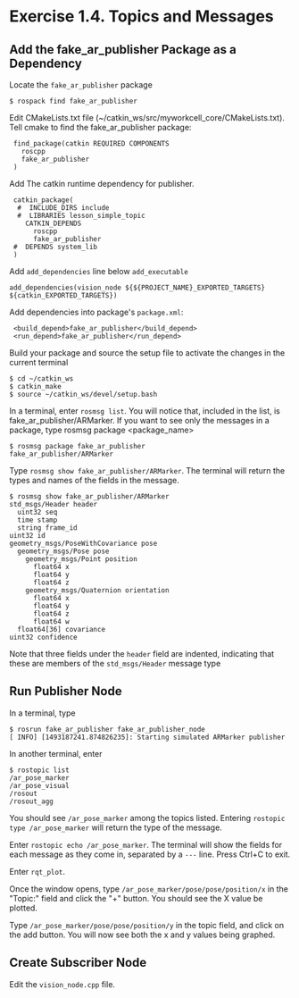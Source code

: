 # Exercise 1.4. Topics and Messages

## Add the fake_ar_publisher Package as a Dependency
Locate the ```fake_ar_publisher``` package
```
$ rospack find fake_ar_publisher
```
Edit CMakeLists.txt file (~/catkin_ws/src/myworkcell_core/CMakeLists.txt). Tell cmake to find the fake_ar_publisher package:
```
 find_package(catkin REQUIRED COMPONENTS 
   roscpp 
   fake_ar_publisher
 )
```
Add The catkin runtime dependency for publisher.
```
 catkin_package(
  #  INCLUDE_DIRS include
  #  LIBRARIES lesson_simple_topic
    CATKIN_DEPENDS 
      roscpp 
      fake_ar_publisher
 #  DEPENDS system_lib
 )
```
Add ```add_dependencies``` line below ```add_executable```
```
add_dependencies(vision_node ${${PROJECT_NAME}_EXPORTED_TARGETS} ${catkin_EXPORTED_TARGETS})
```
Add dependencies into package's ```package.xml```:
```
 <build_depend>fake_ar_publisher</build_depend>
 <run_depend>fake_ar_publisher</run_depend>
```
Build your package and source the setup file to activate the changes in the current terminal
```
$ cd ~/catkin_ws
$ catkin_make
$ source ~/catkin_ws/devel/setup.bash
```
In a terminal, enter ```rosmsg list```. You will notice that, included in the list, is fake_ar_publisher/ARMarker. If you want to see only the messages in a package, type rosmsg package <package_name>
```
$ rosmsg package fake_ar_publisher 
fake_ar_publisher/ARMarker
```
Type ```rosmsg show fake_ar_publisher/ARMarker```. The terminal will return the types and names of the fields in the message.
```
$ rosmsg show fake_ar_publisher/ARMarker
std_msgs/Header header
  uint32 seq
  time stamp
  string frame_id
uint32 id
geometry_msgs/PoseWithCovariance pose
  geometry_msgs/Pose pose
    geometry_msgs/Point position
      float64 x
      float64 y
      float64 z
    geometry_msgs/Quaternion orientation
      float64 x
      float64 y
      float64 z
      float64 w
  float64[36] covariance
uint32 confidence
```
Note that three fields under the ```header``` field are indented, indicating that these are members of the ```std_msgs/Header``` message type

## Run Publisher Node
In a terminal, type 
```
$ rosrun fake_ar_publisher fake_ar_publisher_node
[ INFO] [1493187241.874826235]: Starting simulated ARMarker publisher
```

In another terminal, enter 
```
$ rostopic list
/ar_pose_marker
/ar_pose_visual
/rosout
/rosout_agg
```
You should see ```/ar_pose_marker``` among the topics listed. Entering ```rostopic type /ar_pose_marker``` will return the type of the message.

Enter ```rostopic echo /ar_pose_marker```. The terminal will show the fields for each message as they come in, separated by a ```---``` line. Press Ctrl+C to exit.

Enter ```rqt_plot```. 

Once the window opens, type ```/ar_pose_marker/pose/pose/position/x``` in the "Topic:" field and click the "+" button. You should see the X value be plotted.

Type ```/ar_pose_marker/pose/pose/position/y``` in the topic field, and click on the add button. You will now see both the x and y values being graphed.

## Create Subscriber Node
Edit the ```vision_node.cpp``` file.